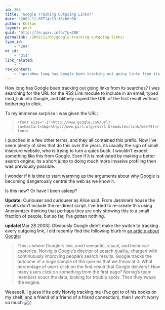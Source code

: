 ```yaml
---
id: 206
title: 'Google Tracking Outgoing Links?'
date: '2002-11-05T14:13:16+00:00'
author: Kellan
layout: post
guid: 'http://lm.quxx.info/?p=206'
permalink: /2002/11/05/google-tracking-outgoing-links/
typo_id:
    - '204'
mt_id:
    - '214'
link_related:
    - ''
raw_content:
    - "<p>\nHow long has Google been tracking out going links from its searches?  I was searching for the URL for the RSS Link module to include in an email, typed mod_link into Google, and blithely copied the URL of the first result without bothering to click.\n</p>\n<p>\nTo my immense surprise I was given the URL: \n<blockquote>\n<code>\n<font size=-1>\nhttp://www.google.com/url?sa=U&start=1&q=http://www.purl.org/rss/1.0/modules/link/&e=747\n</font>\n</code>\n</blockquote>\n</p>\nI punched in a few other terms, and they all contained this prefix.\n<p>\nNow I\\'ve seem plenty of sites that do this over the years, its usually the sign of small insecure website, who is trying to turn a quick buck.  I wouldn\\'t expect something like this from Google.  Even if it is motivated by making a better search engine, its a short jump to doing much more invasive profiling then was previously possible.  \n</p>\n<p>I wonder if it is time to start warming up the arguments about why Google is becoming dangerously central the web as we know it.\n</p>\n<p>\nIs this new?  Or have I been asleep?\n</p>\n<p>\n<b>Update:</b>  Curiouser and curiouser as Alice said.  From Jasmine\\'s house the results don\\'t include the re-direct script.  I\\'ve tried to re-create this using Anonymizer thinking that perhaps they are only showing this to a small fraction of people, but so far, I\\'ve gotten nothing.\n</p>\n<p>\n<b>update</b>[Mar 28 2003]:  Obviously Google didn\\'t make the switch to tracking every outgoing link, I did recently find the following blurb in <a href=\\\"http://www.fastcompany.com/magazine/69/google.html\\\">an article about Google</a>:\n<blockquote>\nThis is where Googlers live, amid semantic, visual, and technical esoterica. Norvig is Google\\'s director of search quality, charged with continuously improving people\\'s search results. Google tracks the outcome of a huge sample of the queries that we throw at it. What percentage of users click on the first result that Google delivers? How many users click on something from the first page? Norvig\\'s team members scour the data, looking for trouble spots. Then they tweak the engine.\n</blockquote>\nWeeeeell.  I guess if its only Norvig tracking me (I\\'ve got to of his books on my shelf, and a friend of a friend of a friend connection), then I won\\'t worry so much :)\n</p>"
---
```


How long has Google been tracking out going links from its searches? I was searching for the URL for the RSS Link module to include in an email, typed mod\_link into Google, and blithely copied the URL of the first result without bothering to click.

To my immense surprise I was given the URL:

> `<font size="-1">http://www.google.com/url?sa=U&start=1&q=http://www.purl.org/rss/1.0/modules/link/&e=747</font>`

I punched in a few other terms, and they all contained this prefix. Now I’ve seem plenty of sites that do this over the years, its usually the sign of small insecure website, who is trying to turn a quick buck. I wouldn’t expect something like this from Google. Even if it is motivated by making a better search engine, its a short jump to doing much more invasive profiling then was previously possible.

I wonder if it is time to start warming up the arguments about why Google is becoming dangerously central the web as we know it.

Is this new? Or have I been asleep?

**Update:** Curiouser and curiouser as Alice said. From Jasmine’s house the results don’t include the re-direct script. I’ve tried to re-create this using Anonymizer thinking that perhaps they are only showing this to a small fraction of people, but so far, I’ve gotten nothing.

**update**[Mar 28 2003]: Obviously Google didn’t make the switch to tracking every outgoing link, I did recently find the following blurb in [an article about Google](http://www.fastcompany.com/magazine/69/google.html):

> This is where Googlers live, amid semantic, visual, and technical esoterica. Norvig is Google’s director of search quality, charged with continuously improving people’s search results. Google tracks the outcome of a huge sample of the queries that we throw at it. What percentage of users click on the first result that Google delivers? How many users click on something from the first page? Norvig’s team members scour the data, looking for trouble spots. Then they tweak the engine.

Weeeeell. I guess if its only Norvig tracking me (I’ve got to of his books on my shelf, and a friend of a friend of a friend connection), then I won’t worry so much ![:)](http://lm.local/wp-includes/images/smilies/simple-smile.png)